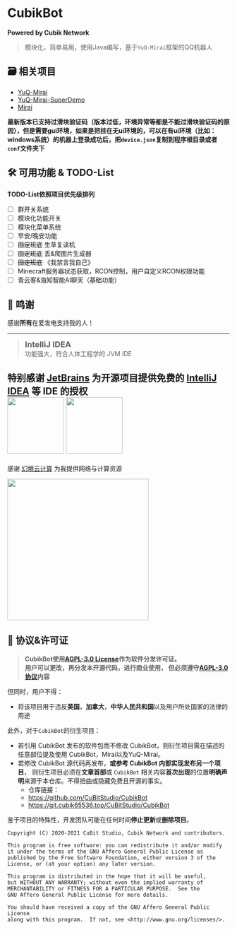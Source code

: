 # CubikBot
**Powered by Cubik Network**
>模块化，简单易用，使用Java编写，基于`YuQ-Mirai`框架的QQ机器人

## 🗃 相关项目
* [YuQ-Mirai](https://github.com/YuQWorks/YuQ-Mirai)
* [YuQ-Mirai-SuperDemo](https://github.com/YuQWorks/YuQ-SuperDemo)
* [Mirai](https://github.com/mamoe/mirai)

**最新版本已支持过滑块验证码（版本过低，环境异常等都是不能过滑块验证码的原因），但是需要gui环境，如果是把挂在无ui环境的，可以在有ui环境（比如：windows系统）的机器上登录成功后，把`device.json`复制到程序根目录或者`conf`文件夹下**

## 🛠 可用功能 & TODO-List
**TODO-List依照项目优先级排列**
- [ ] 群开关系统
- [ ] 模块化功能开关
- [ ] 模块化菜单系统
- [ ] 早安/晚安功能
- [ ] ~~固定班底~~ 生草复读机
- [ ] ~~固定班底~~ 丢&爬图片生成器
- [ ] ~~固定班底~~ 《我禁言我自己》
- [ ] Minecraft服务器状态获取，RCON控制，用户自定义RCON权限功能
- [ ] 青云客&海知智能AI聊天（基础功能）

## 🎊 鸣谢
感谢**所有**在爱发电支持我的人！

------
> <span style="font-size: 1.28em">**IntelliJ IDEA**</span><br/>功能强大，符合人体工程学的 JVM IDE

特别感谢 [JetBrains](https://www.jetbrains.com/?from=CubikBot) 为开源项目提供免费的 [IntelliJ IDEA](https://www.jetbrains.com/idea/?from=CubikBot) 等 IDE 的授权  
[<img src="https://img.cubik65536.top/jetbrains.png" width="128"/>](https://www.jetbrains.com/?from=CubikBot)
[<img src="https://img.cubik65536.top/icon-intellij-idea.png" width="128"/>](https://www.jetbrains.com/idea/?from=CubikBot)
------
感谢 [幻境云计算](https://www.realmidc.net/) 为我提供网络与计算资源

[<img src="https://img.cubik65536.top/RealmidcLogo.png" width="320"/>](http://realmidc.net/)

## 📜 协议&许可证
> **CubikBot使用[AGPL-3.0 License](LICENSE)作为软件分发许可证。<br/>用户可以更改，再分发本开源代码，进行商业使用，
  但必须遵守[AGPL-3.0协议](LICENSE)内容**

但同时，用户不得：
- 将该项目用于违反**美国**，**加拿大**，**中华人民共和国**以及用户所处国家的法律的用途

此外，对于`CubikBot`的衍生项目：
- 若引用 CubikBot 发布的软件包而不修改 CubikBot，则衍生项目需在描述的任意部位提及使用 CubikBot，Mirai以及YuQ-Mirai。
- 若修改 CubikBot 源代码再发布，**或参考 CubikBot 内部实现发布另一个项目**，
  则衍生项目必须在**文章首部**或 `CubikBot` 相关内容**首次出现**的位置**明确声明**来源于本仓库。不得扭曲或隐藏免费且开源的事实。
    - 仓库链接：
    - https://github.com/CuBitStudio/CubikBot
    - https://git.cubik65536.top/CuBitStudio/CubikBot
    
鉴于项目的特殊性，开发团队可能在任何时间**停止更新**或**删除项目**。


    Copyright (C) 2020-2021 CuBit Studio, Cubik Network and contributors.

    This program is free software: you can redistribute it and/or modify
    it under the terms of the GNU Affero General Public License as
    published by the Free Software Foundation, either version 3 of the
    License, or (at your option) any later version.

    This program is distributed in the hope that it will be useful,
    but WITHOUT ANY WARRANTY; without even the implied warranty of
    MERCHANTABILITY or FITNESS FOR A PARTICULAR PURPOSE.  See the
    GNU Affero General Public License for more details.

    You should have received a copy of the GNU Affero General Public License
    along with this program.  If not, see <http://www.gnu.org/licenses/>.
